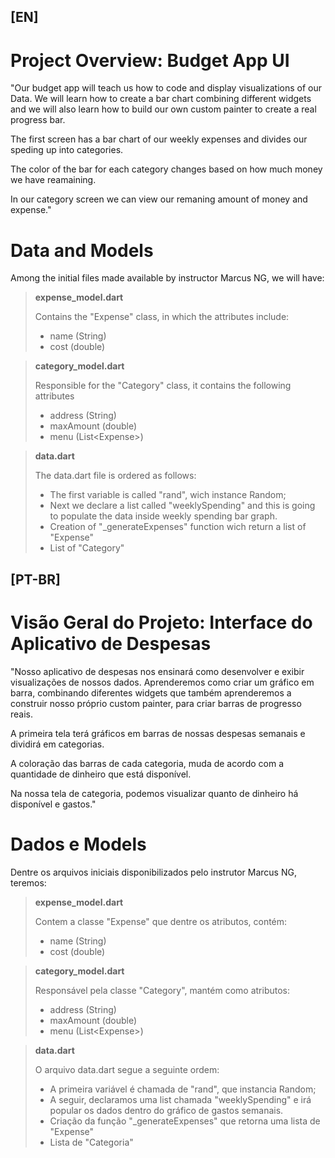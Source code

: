 ## [EN]

# Project Overview: Budget App UI

"Our budget app will teach us how to code and display visualizations of our Data. We will learn how to create a bar chart combining different widgets and we will also learn how to build our own custom painter to create a real progress bar.

The first screen has a bar chart of our weekly expenses and divides our speding up into categories.

The color of the bar for each category changes based on how much money we have reamaining.

In our category screen we can view our remaning amount of money and expense."

# Data and Models

Among the initial files made available by instructor Marcus NG, we will have:

> <b>expense_model.dart</b>
>
>   Contains the "Expense" class, in which the attributes include:
>   - name (String)
>   - cost (double)

> <b>category_model.dart</b>
>
>   Responsible for the "Category" class, it contains the following attributes
>   - address (String)
>   - maxAmount (double)
>   - menu (List\<Expense>)

> <b>data.dart</b>
>
>   The data.dart file is ordered as follows:
>   - The first variable is called "rand", wich instance Random;
>   - Next we declare a list called "weeklySpending" and this is going to populate the data inside weekly spending bar graph.
>   - Creation of "_generateExpenses" function wich return a list of "Expense"
>   - List of "Category"

## [PT-BR]

# Visão Geral do Projeto: Interface do Aplicativo de Despesas

"Nosso aplicativo de despesas nos ensinará como desenvolver e exibir visualizações de nossos dados. Aprenderemos como criar um gráfico em barra, combinando diferentes widgets que também aprenderemos a construir nosso próprio custom painter, para criar barras de progresso reais.

A primeira tela terá gráficos em barras de nossas despesas semanais e dividirá em categorias.

A coloração das barras de cada categoria, muda de acordo com a quantidade de dinheiro que está disponível.

Na nossa tela de categoria, podemos visualizar quanto de dinheiro há disponível e gastos."

# Dados e Models

Dentre os arquivos iniciais disponibilizados pelo instrutor Marcus NG, teremos:

> <b>expense_model.dart</b>
>
>   Contem a classe "Expense" que dentre os atributos, contém:
>   - name (String)
>   - cost (double)

> <b>category_model.dart</b>
>
>   Responsável pela classe "Category", mantém como atributos:
>   - address (String)
>   - maxAmount (double)
>   - menu (List\<Expense>)

> <b>data.dart</b>
>
>   O arquivo data.dart segue a seguinte ordem:
>   - A primeira variável é chamada de "rand", que instancia Random;
>   - A seguir, declaramos uma list chamada "weeklySpending"  e irá popular os dados dentro do gráfico de gastos semanais.
>   - Criação da função "_generateExpenses" que retorna uma lista de "Expense"
>   - Lista de "Categoria"